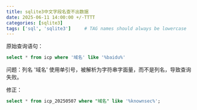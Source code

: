 ```yaml
---
title: sqlite3中文字段名查不出数据
date: 2025-06-11 14:00:00 +/-TTTT
categories: [sqlite3]
tags: ['sql', 'sqlite3']     # TAG names should always be lowercase
---
```




原始查询语句：
```sql
select * from icp where '域名' like '%baidu%'
```

问题：列名 '域名' 使用单引号，被解析为字符串字面量，而不是列名，导致查询失败。

修正：
```sql
select * from icp_20250507 where "域名" like '%knownsec%';
```
